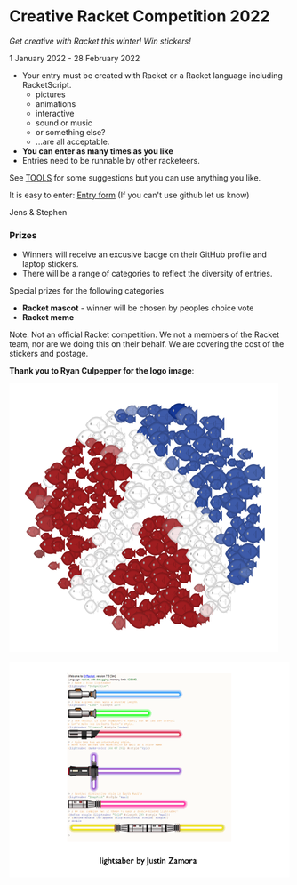 # Creative Racket Competition 2022

*Get creative with Racket this winter! Win stickers!*

1 January 2022 - 28 February 2022

* Your entry must be created with Racket or a Racket language including RacketScript.
  * pictures
  * animations 
  * interactive
  * sound or music
  * or something else?
  * ...are all acceptable.
* **You can enter as many times as you like**
* Entries need to be runnable by other racketeers.

See [TOOLS](TOOLS.md) for some suggestions but you can use anything you like.

It is easy to enter: [Entry form](https://github.com/standard-fish/racket-creative-graphics-2022/issues/new?assignees=spdegabrielle&labels=&template=submit-competition-entry.md&title=%5BENTRY%5D)  (If you can't use github let us know)

Jens & Stephen

### Prizes

* Winners will receive an excusive badge on their GitHub profile and laptop stickers. 
* There will be a range of categories to reflect the diversity of entries.

Special prizes for the following categories

* **Racket mascot** - winner will be chosen by peoples choice vote
* **Racket meme** 


Note: Not an official Racket competition. We not a members of the Racket team, nor are we doing this on their behalf. We are covering the cost of the stickers and postage.


**Thank you to Ryan Culpepper for the logo image**: 

![Racket Logo as a school of fish by Ryan Culpepper](dense.png)


![showreel5restore-bg.gif](showreel5restore-bg.gif)
